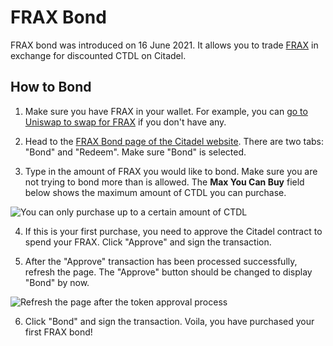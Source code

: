 # FRAX Bond

FRAX bond was introduced on 16 June 2021. It allows you to trade [FRAX](https://www.coingecko.com/en/coins/frax) in exchange for discounted CTDL on Citadel.

## How to Bond

1. Make sure you have FRAX in your wallet. For example, you can [go to Uniswap to swap for FRAX](https://app.uniswap.org/#/swap?outputCurrency=0x853d955acef822db058eb8505911ed77f175b99e) if you don't have any.

2. Head to the [FRAX Bond page of the Citadel website](https://app.olympusdao.finance/#/bonds/frax). There are two tabs: "Bond" and "Redeem". Make sure "Bond" is selected.

3. Type in the amount of FRAX you would like to bond. Make sure you are not trying to bond more than is allowed. The **Max You Can Buy** field below shows the maximum amount of CTDL you can purchase.

![You can only purchase up to a certain amount of CTDL](../../.gitbook/assets/max_you_can_buy.png)

4. If this is your first purchase, you need to approve the Citadel contract to spend your FRAX. Click "Approve" and sign the transaction.

5. After the "Approve" transaction has been processed successfully, refresh the page. The "Approve" button should be changed to display "Bond" by now.

![Refresh the page after the token approval process](../../.gitbook/assets/bond_frax_refresh.png)

6. Click "Bond" and sign the transaction. Voila, you have purchased your first FRAX bond!

